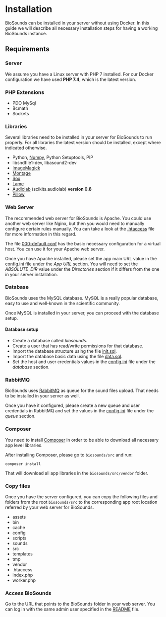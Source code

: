 # Installation

BioSounds can be installed in your server without using Docker. In this guide we will describe all necessary installation steps for having a working BioSounds instance.

## Requirements

### Server

We assume you have a Linux server with PHP 7 installed. For our Docker configuration we have used **PHP 7.4**, which is the latest version.

### PHP Extensions

* PDO MySql
* Bcmath
* Sockets

### Libraries

Several libraries need to be installed in your server for BioSounds to run properly. For all libraries the latest version should be installed, except where indicated otherwise.

* Python, [Numpy](https://numpy.org), Python Setuptools, PIP
* libsndfile1-dev, libasound2-dev 
* [ImageMagick](https://imagemagick.org/)
* [Montage](https://imagemagick.org/script/montage.php)
* [Sox](http://sox.sourceforge.net)
* [Lame](https://lame.sourceforge.io)
* [Audiolab](https://pypi.org/project/scikits.audiolab) (scikits.audiolab) **version 0.8**
* [Pillow](https://pillow.readthedocs.io)

### Web Server

The recommended web server for BioSounds is Apache. You could use another web server like Nginx, but then you would need to manually configure certain rules manually. You can take a look at the [.htaccess](../src/.htaccess) file for more information in this regard.

The file [000-default.conf](../src/apache/000-default.conf) has the basic necessary configuration for a virtual host. You can use it for your Apache web server.

Once you have Apache installed, please set the app main URL value in the [config.ini](../src/config/config.ini) file under the _App URL_ section. You will need to set the _ABSOLUTE_DIR_ value under the _Directories_ section if it differs from the one in your server installation.

### Database

BioSounds uses the MySQL database. MySQL is a really popular database, easy to use and well-known in the scientific community.

Once MySQL is installed in your server, you can proceed with the database setup.

#### Database setup

* Create a database called _biosounds_.
* Create a user that has read/write permissions for that database.
* Import the database structure using the file [init.sql](../init.sql).
* Import the database basic data using the file [data.sql](../data.sql).
* Set the host and user credentials values in the [config.ini](../src/config/config.ini) file under the _database_ section.

### RabbitMQ

BioSounds uses [RabbitMQ](https://www.rabbitmq.com/) as queue for the sound files upload. That needs to be installed in your server as well.

Once you have it configured, please create a new queue and user credentials in RabbitMQ and set the values in the [config.ini](../src/config/config.ini) file under the _queue_ section.

### Composer

You need to install [Composer](https://getcomposer.org) in order to be able to download all necessary app level libraries.

After installing Composer, please go to ```biosounds/src``` and run:

```composer install```

That will download all app libraries in the ```biosounds/src/vendor``` folder.

### Copy files

Once you have the server configured, you can copy the following files and folders from the root ```biosounds/src``` to the corresponding app root location referred by your web server for BioSounds.

* assets
* bin
* cache
* config
* scripts
* sounds
* src
* templates
* tmp
* vendor
* .htaccess
* index.php
* worker.php

### Access BioSounds

Go to the URL that points to the BioSounds folder in your web server. You can log in with the same admin user specified in the [README](../README.md) file.




